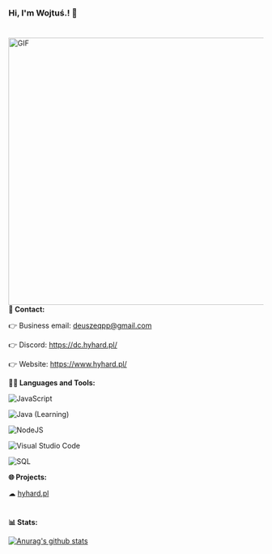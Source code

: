 ### Hi, I'm Wojtuś.! 👋
#

<img align="right" alt="GIF" width="527px" src="https://i.pinimg.com/originals/db/fe/6e/dbfe6e94b90c151270c6adb2b35e37d1.gif" />

**💬 Contact:**

   👉 Business email: deuszeqpp@gmail.com
  
   👉 Discord: https://dc.hyhard.pl/
  
   👉 Website: https://www.hyhard.pl/
  

**👩‍💻 Languages and Tools:**

![JavaScript](https://img.shields.io/badge/-JavaScript-yellow?style=flat&logo=javascript) 

![Java](https://img.shields.io/badge/-Java-white?style=flat&logo=java) (Learning)

![NodeJS](https://img.shields.io/badge/-NodeJS-green?style=flat&logo=Node.js)

![Visual Studio Code](https://img.shields.io/badge/-Visual%20Studio%20Code-blue?style=flat&logo=visual-studio-code)

![SQL](https://img.shields.io/badge/-sql-red?style=flat&logo=mysql)


**🌐 Projects:**

  ☁ [hyhard.pl](https://dc.hyhard.pl/)

#
**📊 Stats:**

[![Anurag's github stats](https://github-readme-stats.vercel.app/api?username=wojtus1g&show_icons=true&theme=tokyonight)](https://github.com/wojtus1g/github-readme-stats)
